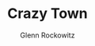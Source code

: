 ---
video_source: 2_HP_Crazytown.f4v
title: Crazy Town
client: Hewlett-Packard
author: Glenn Rockowitz
home: yes
layout: video
credits:
  - Chris Mills, Director
  - Glenn Rockowitz, C.D./Writer
---